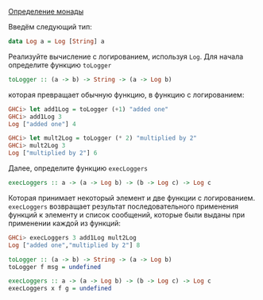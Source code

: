 [Определение монады](https://stepik.org/lesson/8437/step/3)

Введём следующий тип:  
  
```haskell
data Log a = Log [String] a
```  
  
Реализуйте вычисление с логированием, используя `Log`. Для начала определите функцию `toLogger`  
```haskell
toLogger :: (a -> b) -> String -> (a -> Log b)
```  
которая превращает обычную функцию, в функцию с логированием:  
```haskell
GHCi> let add1Log = toLogger (+1) "added one"
GHCi> add1Log 3
Log ["added one"] 4

GHCi> let mult2Log = toLogger (* 2) "multiplied by 2"
GHCi> mult2Log 3
Log ["multiplied by 2"] 6
```  
Далее, определите функцию `execLoggers`  
```haskell
execLoggers :: a -> (a -> Log b) -> (b -> Log c) -> Log c
```  
  
Которая принимает некоторый элемент и две функции с логированием. `execLoggers` возвращает результат последовательного применения функций к элементу и список сообщений, которые были выданы при применении каждой из функций:  
```haskell
GHCi> execLoggers 3 add1Log mult2Log
Log ["added one","multiplied by 2"] 8
```  
  

```haskell
toLogger :: (a -> b) -> String -> (a -> Log b)
toLogger f msg = undefined

execLoggers :: a -> (a -> Log b) -> (b -> Log c) -> Log c
execLoggers x f g = undefined
```